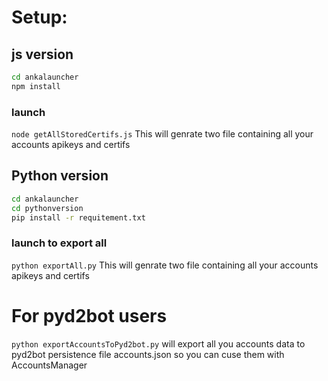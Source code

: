 # Setup:
## js version
```bash
cd ankalauncher
npm install
```
### launch 
```node getAllStoredCertifs.js```
This will genrate two file containing all your accounts apikeys and certifs


## Python version 
```bash
cd ankalauncher
cd pythonversion
pip install -r requitement.txt
```

### launch to export all
```python exportAll.py```
This will genrate two file containing all your accounts apikeys and certifs

# For pyd2bot users
```python exportAccountsToPyd2bot.py```
will export all you accounts data to pyd2bot persistence file accounts.json so you can cuse them with AccountsManager